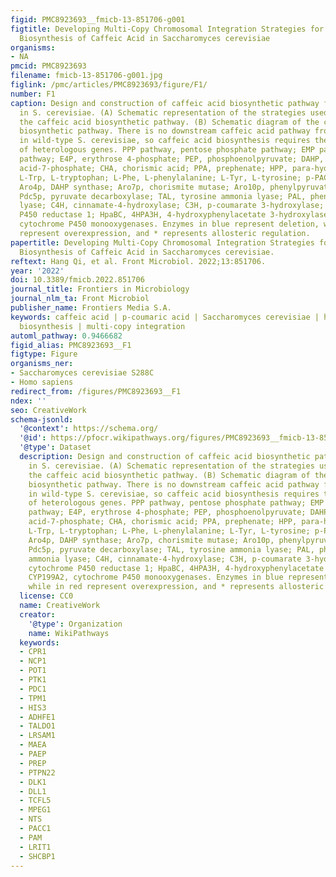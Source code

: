```yaml
---
figid: PMC8923693__fmicb-13-851706-g001
figtitle: Developing Multi-Copy Chromosomal Integration Strategies for Heterologous
  Biosynthesis of Caffeic Acid in Saccharomyces cerevisiae
organisms:
- NA
pmcid: PMC8923693
filename: fmicb-13-851706-g001.jpg
figlink: /pmc/articles/PMC8923693/figure/F1/
number: F1
caption: Design and construction of caffeic acid biosynthetic pathway from glucose
  in S. cerevisiae. (A) Schematic representation of the strategies used to construct
  the caffeic acid biosynthetic pathway. (B) Schematic diagram of the caffeic acid
  biosynthetic pathway. There is no downstream caffeic acid pathway from tyrosine
  in wild-type S. cerevisiae, so caffeic acid biosynthesis requires the introduction
  of heterologous genes. PPP pathway, pentose phosphate pathway; EMP pathway, Embden-Meyerhof-Parnas
  pathway; E4P, erythrose 4-phosphate; PEP, phosphoenolpyruvate; DAHP, 3-deoxy-D-arabinoheptulosonic
  acid-7-phosphate; CHA, chorismic acid; PPA, prephenate; HPP, para-hydroxyphenylpyruvate;
  L-Trp, L-tryptophan; L-Phe, L-phenylalanine; L-Tyr, L-tyrosine; p-PAC, para-hydroxy-acetaldehyde;
  Aro4p, DAHP synthase; Aro7p, chorismite mutase; Aro10p, phenylpyruvate decarboxylase;
  Pdc5p, pyruvate decarboxylase; TAL, tyrosine ammonia lyase; PAL, phenylalanine ammonia
  lyase; C4H, cinnamate-4-hydroxylase; C3H, p-coumarate 3-hydroxylase; CPR1, cytochrome
  P450 reductase 1; HpaBC, 4HPA3H, 4-hydroxyphenylacetate 3-hydroxylase; CYP199A2,
  cytochrome P450 monooxygenases. Enzymes in blue represent deletion, while in red
  represent overexpression, and * represents allosteric regulation.
papertitle: Developing Multi-Copy Chromosomal Integration Strategies for Heterologous
  Biosynthesis of Caffeic Acid in Saccharomyces cerevisiae.
reftext: Hang Qi, et al. Front Microbiol. 2022;13:851706.
year: '2022'
doi: 10.3389/fmicb.2022.851706
journal_title: Frontiers in Microbiology
journal_nlm_ta: Front Microbiol
publisher_name: Frontiers Media S.A.
keywords: caffeic acid | p-coumaric acid | Saccharomyces cerevisiae | heterologous
  biosynthesis | multi-copy integration
automl_pathway: 0.9466682
figid_alias: PMC8923693__F1
figtype: Figure
organisms_ner:
- Saccharomyces cerevisiae S288C
- Homo sapiens
redirect_from: /figures/PMC8923693__F1
ndex: ''
seo: CreativeWork
schema-jsonld:
  '@context': https://schema.org/
  '@id': https://pfocr.wikipathways.org/figures/PMC8923693__fmicb-13-851706-g001.html
  '@type': Dataset
  description: Design and construction of caffeic acid biosynthetic pathway from glucose
    in S. cerevisiae. (A) Schematic representation of the strategies used to construct
    the caffeic acid biosynthetic pathway. (B) Schematic diagram of the caffeic acid
    biosynthetic pathway. There is no downstream caffeic acid pathway from tyrosine
    in wild-type S. cerevisiae, so caffeic acid biosynthesis requires the introduction
    of heterologous genes. PPP pathway, pentose phosphate pathway; EMP pathway, Embden-Meyerhof-Parnas
    pathway; E4P, erythrose 4-phosphate; PEP, phosphoenolpyruvate; DAHP, 3-deoxy-D-arabinoheptulosonic
    acid-7-phosphate; CHA, chorismic acid; PPA, prephenate; HPP, para-hydroxyphenylpyruvate;
    L-Trp, L-tryptophan; L-Phe, L-phenylalanine; L-Tyr, L-tyrosine; p-PAC, para-hydroxy-acetaldehyde;
    Aro4p, DAHP synthase; Aro7p, chorismite mutase; Aro10p, phenylpyruvate decarboxylase;
    Pdc5p, pyruvate decarboxylase; TAL, tyrosine ammonia lyase; PAL, phenylalanine
    ammonia lyase; C4H, cinnamate-4-hydroxylase; C3H, p-coumarate 3-hydroxylase; CPR1,
    cytochrome P450 reductase 1; HpaBC, 4HPA3H, 4-hydroxyphenylacetate 3-hydroxylase;
    CYP199A2, cytochrome P450 monooxygenases. Enzymes in blue represent deletion,
    while in red represent overexpression, and * represents allosteric regulation.
  license: CC0
  name: CreativeWork
  creator:
    '@type': Organization
    name: WikiPathways
  keywords:
  - CPR1
  - NCP1
  - POT1
  - PTK1
  - PDC1
  - TPM1
  - HIS3
  - ADHFE1
  - TALDO1
  - LRSAM1
  - MAEA
  - PAEP
  - PREP
  - PTPN22
  - DLK1
  - DLL1
  - TCFL5
  - MPEG1
  - NTS
  - PACC1
  - PAM
  - LRIT1
  - SHCBP1
---
```

